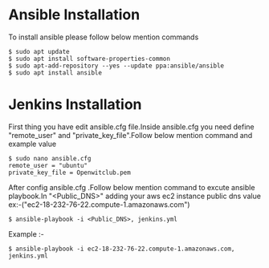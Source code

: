 # Ansible Installation
To install ansible please follow below mention commands
```
$ sudo apt update
$ sudo apt install software-properties-common
$ sudo apt-add-repository --yes --update ppa:ansible/ansible
$ sudo apt install ansible

```

# Jenkins Installation

First thing you have edit ansible.cfg file.Inside ansible.cfg you need define "remote_user" 
and "private_key_file".Follow below mention command and example value

```
$ sudo nano ansible.cfg 
remote_user = "ubuntu"
private_key_file = Openwitclub.pem

```
After config ansible.cfg .Follow below mention command to excute ansible playbook.In "<Public_DNS>" 
adding your aws ec2 instance public dns value ex:-("ec2-18-232-76-22.compute-1.amazonaws.com") 
```
$ ansible-playbook -i <Public_DNS>, jenkins.yml
```
Example :-
```
$ ansible-playbook -i ec2-18-232-76-22.compute-1.amazonaws.com, jenkins.yml
```
